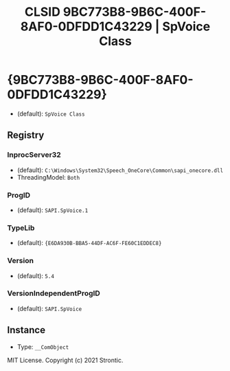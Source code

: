﻿---
title: "CLSID 9BC773B8-9B6C-400F-8AF0-0DFDD1C43229 | SpVoice Class"
excerpt: What is COM-Object CLSID 9BC773B8-9B6C-400F-8AF0-0DFDD1C43229?
---

# {9BC773B8-9B6C-400F-8AF0-0DFDD1C43229}

* (default): `SpVoice Class`

## Registry


### InprocServer32

* (default): `C:\Windows\System32\Speech_OneCore\Common\sapi_onecore.dll`
* ThreadingModel: `Both`

### ProgID

* (default): `SAPI.SpVoice.1`

### TypeLib

* (default): `{E6DA930B-BBA5-44DF-AC6F-FE60C1EDDEC8}`

### Version

* (default): `5.4`

### VersionIndependentProgID

* (default): `SAPI.SpVoice`

## Instance

* Type: `__ComObject`

MIT License. Copyright (c) 2021 Strontic.


